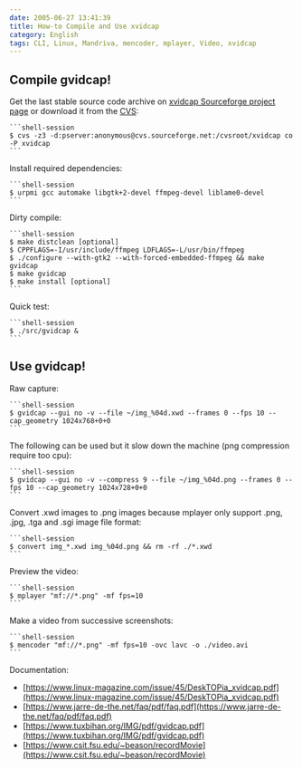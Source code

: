 ```yaml
---
date: 2005-06-27 13:41:39
title: How-to Compile and Use xvidcap
category: English
tags: CLI, Linux, Mandriva, mencoder, mplayer, Video, xvidcap
---
```


## Compile gvidcap!

Get the last stable source code archive on [xvidcap Sourceforge project page](https://sourceforge.net/projects/xvidcap) or download it from the [CVS](https://cvs.sourceforge.net/viewcvs.py/xvidcap):

    ```shell-session
    $ cvs -z3 -d:pserver:anonymous@cvs.sourceforge.net:/cvsroot/xvidcap co -P xvidcap
    ```

Install required dependencies:

    ```shell-session
    $ urpmi gcc automake libgtk+2-devel ffmpeg-devel liblame0-devel
    ```

Dirty compile:

    ```shell-session
    $ make distclean [optional]
    $ CPPFLAGS=-I/usr/include/ffmpeg LDFLAGS=-L/usr/bin/ffmpeg
    $ ./configure --with-gtk2 --with-forced-embedded-ffmpeg && make gvidcap
    $ make gvidcap
    $ make install [optional]
    ```

Quick test:

    ```shell-session
    $ ./src/gvidcap &
    ```

## Use gvidcap!

Raw capture:

    ```shell-session
    $ gvidcap --gui no -v --file ~/img_%04d.xwd --frames 0 --fps 10 --cap_geometry 1024x768+0+0
    ```

The following can be used but it slow down the machine (png compression require too cpu):

    ```shell-session
    $ gvidcap --gui no -v --compress 9 --file ~/img_%04d.png --frames 0 --fps 10 --cap_geometry 1024x728+0+0
    ```

Convert .xwd images to .png images because mplayer only support .png, .jpg, .tga and .sgi image file format:

    ```shell-session
    $ convert img_*.xwd img_%04d.png && rm -rf ./*.xwd
    ```

Preview the video:

    ```shell-session
    $ mplayer "mf://*.png" -mf fps=10
    ```

Make a video from successive screenshots:

    ```shell-session
    $ mencoder "mf://*.png" -mf fps=10 -ovc lavc -o ./video.avi
    ```

Documentation:

  * [https://www.linux-magazine.com/issue/45/DeskTOPia_xvidcap.pdf](https://www.linux-magazine.com/issue/45/DeskTOPia_xvidcap.pdf)
  * [https://www.jarre-de-the.net/faq/pdf/faq.pdf](https://www.jarre-de-the.net/faq/pdf/faq.pdf)
  * [https://www.tuxbihan.org/IMG/pdf/gvidcap.pdf](https://www.tuxbihan.org/IMG/pdf/gvidcap.pdf)
  * [https://www.csit.fsu.edu/~beason/recordMovie](https://www.csit.fsu.edu/~beason/recordMovie)

